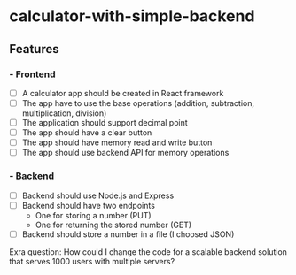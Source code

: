 # calculator-with-simple-backend

## Features

### - Frontend 
- [ ] A calculator app should be created in React framework  
- [ ] The app have to use the base operations (addition, subtraction, multiplication, division)  
- [ ] The application should support decimal point  
- [ ] The app should have a clear button  
- [ ] The app should have memory read and write button  
- [ ] The app should use backend API for memory operations

### - Backend
- [ ] Backend should use Node.js and Express
- [ ] Backend should have two endpoints
    - One for storing a number (PUT)
    - One for returning the stored number (GET)
- [ ] Backend should store a number in a file (I choosed JSON)

Exra question: 
How could I change the code for a scalable backend solution that serves 1000 users with multiple servers?



